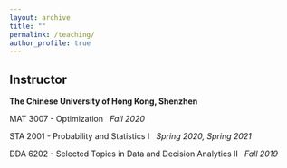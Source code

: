 ```yaml
---
layout: archive
title: ""
permalink: /teaching/
author_profile: true
---
```


Instructor
---
**The Chinese University of Hong Kong, Shenzhen**

MAT 3007 - Optimization   &nbsp; *Fall 2020*

STA 2001 - Probability and Statistics I &nbsp;  *Spring 2020, Spring 2021*

DDA 6202 - Selected Topics in Data and Decision Analytics II  &nbsp;  *Fall 2019*
